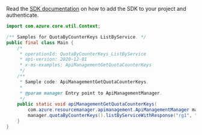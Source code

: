 Read the [SDK documentation](https://github.com/Azure/azure-sdk-for-java/blob/azure-resourcemanager-apimanagement_1.0.0-beta.2/sdk/apimanagement/azure-resourcemanager-apimanagement/README.md) on how to add the SDK to your project and authenticate.

```java
import com.azure.core.util.Context;

/** Samples for QuotaByCounterKeys ListByService. */
public final class Main {
    /*
     * operationId: QuotaByCounterKeys_ListByService
     * api-version: 2020-12-01
     * x-ms-examples: ApiManagementGetQuotaCounterKeys
     */
    /**
     * Sample code: ApiManagementGetQuotaCounterKeys.
     *
     * @param manager Entry point to ApiManagementManager.
     */
    public static void apiManagementGetQuotaCounterKeys(
        com.azure.resourcemanager.apimanagement.ApiManagementManager manager) {
        manager.quotaByCounterKeys().listByServiceWithResponse("rg1", "apimService1", "ba", Context.NONE);
    }
}
```

